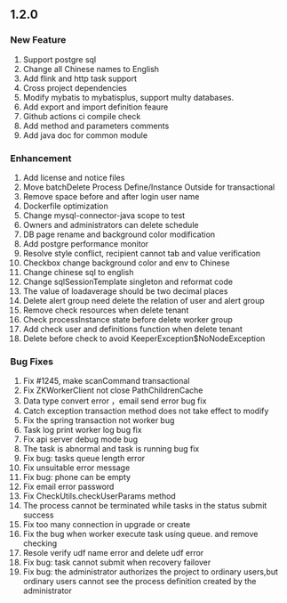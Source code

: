 ## 1.2.0

### New Feature	
1. Support postgre sql
2. Change all Chinese names to English
3. Add flink and http task support
4. Cross project dependencies
5. Modify mybatis to mybatisplus, support multy databases.
6. Add export and import definition feaure
7. Github actions ci compile check
8. Add method and parameters comments
9. Add java doc for common module

	
### Enhancement	
1. Add license and notice files
2. Move batchDelete Process Define/Instance Outside for transactional
3. Remove space before and after login user name
4. Dockerfile optimization
5. Change mysql-connector-java scope to test
6. Owners and administrators can delete schedule
7. DB page rename and background color modification 
8. Add postgre performance monitor
9. Resolve style conflict, recipient cannot tab and value verification
10. Checkbox change background color and env to Chinese
11. Change chinese sql to english
12. Change sqlSessionTemplate singleton and reformat code 
13. The value of loadaverage should be two decimal places
14. Delete alert group need delete the relation of user and alert group
15. Remove check resources when delete tenant
16. Check processInstance state before delete worker group 
17. Add check user and definitions function when delete tenant
18. Delete before check to avoid KeeperException$NoNodeException

### Bug Fixes
1. Fix #1245, make scanCommand transactional 
2. Fix ZKWorkerClient not close PathChildrenCache
3. Data type convert error ，email send error bug fix
4. Catch exception transaction method does not take effect to modify
5. Fix the spring transaction not worker bug
6. Task log print worker log bug fix
7. Fix api server debug mode bug
8. The task is abnormal and task is running bug fix
9. Fix bug: tasks queue length error
10. Fix unsuitable error message
11. Fix bug: phone can be empty
12. Fix email error password
13. Fix CheckUtils.checkUserParams method
14. The process cannot be terminated while tasks in the status submit success
15. Fix too many connection in upgrade or create 
16. Fix the bug when worker execute task using queue. and remove checking
17. Resole verify udf name error and delete udf error 
18. Fix bug: task cannot submit when recovery failover
19. Fix bug: the administrator authorizes the project to ordinary users,but ordinary users cannot see the process definition created by the administrator
